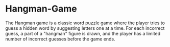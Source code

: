 # Hangman-Game
The Hangman game is a classic word puzzle game where the player tries to guess a hidden word by suggesting letters one at a time. For each incorrect guess, a part of a "hangman" figure is drawn, and the player has a limited number of incorrect guesses before the game ends.
